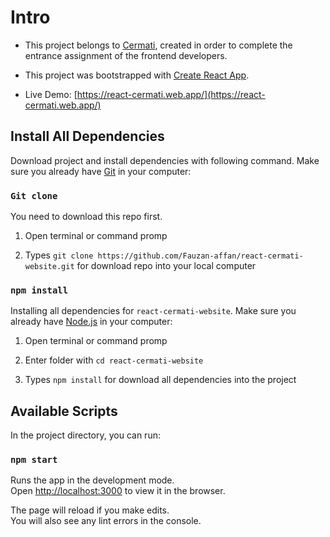 # Intro

- This project belongs to [Cermati](https://www.cermati.com/?keyword=cermati&matchtype=e&adposition=&device=c&devicemodel=&loc_physical_ms=9072592&loc_interest_ms=&network=g&placement=&campaignid=844292600&adgroupid=45849132147&feeditemid=&targetid=kwd-308179186942&creative=419784258141&gclid=EAIaIQobChMI-eGLgPi46QIVRH8rCh3V1AKPEAAYASAAEgIA2PD_BwE), created in order to complete the entrance assignment of the frontend developers.

- This project was bootstrapped with [Create React App](https://github.com/facebook/create-react-app).

- Live Demo: [https://react-cermati.web.app/](https://react-cermati.web.app/)

## Install All Dependencies

Download project and install dependencies with following command. Make sure you already have [Git](https://git-scm.com/downloads) in your computer:

### `Git clone`

You need to download this repo first.

1. Open terminal or command promp

2. Types `git clone https://github.com/Fauzan-affan/react-cermati-website.git` for download repo into your local computer

### `npm install`

Installing all dependencies for `react-cermati-website`. Make sure you already have [Node.js](https://nodejs.org/en/download/) in your computer:

1. Open terminal or command promp

2. Enter folder with `cd react-cermati-website`

3. Types `npm install` for download all dependencies into the project

## Available Scripts

In the project directory, you can run:

### `npm start`

Runs the app in the development mode.<br />
Open [http://localhost:3000](http://localhost:3000) to view it in the browser.

The page will reload if you make edits.<br />
You will also see any lint errors in the console.
